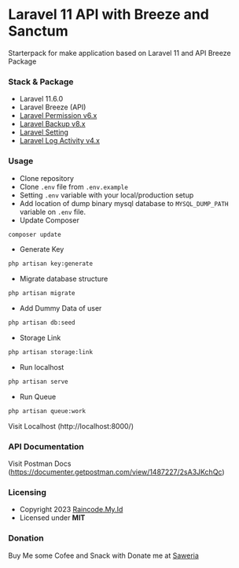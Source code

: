 # Laravel 11 API with Breeze and Sanctum

Starterpack for make application based on Laravel 11 and API Breeze Package

### Stack & Package

-   Laravel 11.6.0
-   Laravel Breeze (API)
-   [Laravel Permission v6.x](https://spatie.be/docs/laravel-permission/v6/introduction)
-   [Laravel Backup v8.x](https://spatie.be/docs/laravel-backup/v8/introduction)
-   [Laravel Setting](https://github.com/spatie/laravel-settings)
-   [Laravel Log Activity v4.x](https://spatie.be/docs/laravel-activitylog/v4/introduction)

### Usage

-   Clone repository
-   Clone `.env` file from `.env.example`
-   Setting `.env` variable with your local/production setup
-   Add location of dump binary mysql database to `MYSQL_DUMP_PATH` variable on `.env` file.
-   Update Composer

```bash
composer update
```

-   Generate Key

```bash
php artisan key:generate
```

-   Migrate database structure

```bash
php artisan migrate
```

-   Add Dummy Data of user

```bash
php artisan db:seed
```

-   Storage Link

```bash
php artisan storage:link
```

-   Run localhost

```bash
php artisan serve
```

-   Run Queue

```bash
php artisan queue:work
```

Visit Localhost (http://localhost:8000/)

### API Documentation

Visit Postman Docs (https://documenter.getpostman.com/view/1487227/2sA3JKchQc)

### Licensing

-   Copyright 2023 [Raincode.My.Id](https://raincode.my.id)
-   Licensed under **MIT**

### Donation

Buy Me some Cofee and Snack with Donate me at [Saweria](https://saweria.co/raincodemyid)
